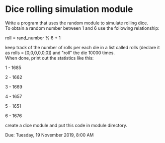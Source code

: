 # Dice rolling simulation module
Write a program that uses the random module to simulate rolling dice.  
To obtain a random number between 1 and 6 use the following relationship:

roll = rand_number % 6 + 1

keep track of the number of rolls per each die in a list called rolls (declare it as rolls = [0,0,0,0,0,0]) and "roll" the die 10000 times.  
When done, print out the statistics like this:

1 -  1685

2 -  1662

3 -   1669

4 -  1657

5 - 1651

6 - 1676



create a dice module and put this code in module directory.

Due: Tuesday, 19 November 2019, 8:00 AM
